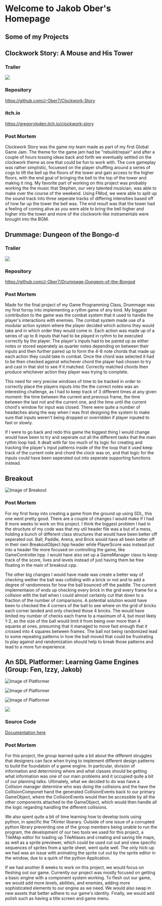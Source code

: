 # Welcome to Jakob Ober's Homepage


## Some of my Projects

## Clockwork Story: A Mouse and His Tower

### Trailer
[![](http://img.youtube.com/vi/k-ct4xtg0ko/0.jpg)](http://www.youtube.com/watch?v=k-ct4xtg0ko "Trailer")

### Repository
https://github.com/J-Ober7/Clockwork-Story

### itch.io
https://gregoryloden.itch.io/clockwork-story

### Post Mortem
Clockwork Story was the game my team made as part of my first Global Game Jam. The theme for the game jam had be "rebuild/repair" and after a couple of hours tossing ideas back and forth we eventually settled on the clockwork theme as one that could be fun to work with. The core gameplay was rather simplistic, focuesed on the player shuffling around a series of cogs to lift the bell up the floors of the tower and gain access to the higher floors, with the end goal of bringing the bell to the top of the tower and making it ring. My favorite part of working on this project was probably working the the music that Stephen, our very talented musician, was able to make over the course of the weekend. Using FMod, we were able to split up the sound track into three seperate tracks of differing intensities based off of how far up the tower the bell was. The end result was that the tower had a feeling of coming alive as you were able to bring the bell higher and higher into the tower and more of the clockwork-like instramentals were brought into the BGM.
  
  
  
## Drummage: Dungeon of the Bongo-d

### Trailer
[![](http://img.youtube.com/vi/MaS38SrlOtI/0.jpg)](http://www.youtube.com/watch?v=MaS38SrlOtI "Trailer")

### Repository
https://github.com/J-Ober7/Drummage-Dungeon-of-the-Bongod

### Post Mortem
Made for the final project of my Game Programming Class, Drummage was my first forray into implementing a rythm game of any kind. My biggest contribution to the game was the combat system that it used to handle the player's interactions with enemies. The combat system made use of a modular action system where the player decided which actions they would take and in which order they would come in. Each action was made up of a series of up to 8 inputs that had to be played in rythm to be executed correctly by the player. The player's inputs had to be paired up as either notes or stored seperately as quarter notes depending on between their inputs and then further paired up to form the 4-8 note chords that made up each action they could take in combat. Once the chord was selected it had to be then checked against whichever chord the player had chosen to try and cast in that slot to see if it matched. Correctly matched chords then produce whichever action they player was trying to complete. 

This need for very precise windows of time to be tracked in order to correctly place the players inputs into the the correct notes was an interesting challenge, as I had to keep track of 3 different times at any given moment: the time between the current and previous frame, the time between the last not and the current one, and the time until the current chord's window for input was closed. There were quite a number of headaches along the way when I was first designing the system to make sure that inputs weren't being dropped or overridden if player inputed to fast or slowly.

If I were to go back and redo this game the biggest thing I would change would have been to try and seperate out all the different tasks that the main rythm loop had. It dealt with far too much of its logic for creating and tracking the player's input patterns inside of the the loop that it used keep track of the current note and chord the clock was on, and that logic for the inputs could have been seperated out into seperate supporting functions instead.

## Breakout 
![Image of Breakout](https://J-Ober7.github.io/media/breakout/BreakoutLevel1.PNG)
### Post Mortem
For my first foray into creating a game from the ground up using SDL, this one went pretty good. There are a couple of changes I would make if I had 8 more weeks to work on this project. I think the biggest problem I had in the structure of my code was that my util header file was a but of a mess, holding a bunch of different class structures that would have been better off seperated out. Ball, Paddle, Arena, and Brick would have all been better off in their own BreakoutObject.hpp header while PlayerScore was instead put into a header file more focused on controlling the game, like GameController.hpp. I would have also set up a GameManager class to keep track of the score, lives and levels instead of just having them be free floating in the main of breakout.cpp. 

The other big changes I would have made was create a better way of checking wether the ball was colliding with a brick or not and to add a degree of randomness for how the ball bounced off the paddle. The current implementaion of ends up checking every brick in the grid every frame for a collision with the ball when I could almost certainly cut that down to a fraction of the number of comparisons. A potential solution would have been to checked the 4 corners of the ball to see where on the grid of bricks each corner landed and only checked those 4 bricks. The would have limited my number of checks each frame to a maximum of 4, but most likely 1-2, as the size of the ball would limit it from being over more than 4 squares at ones, presuming that it managed to move fast enough that it crossed into 4 squares between frames. The ball not being randomized lead to some repeating patterns in how the ball moved that could be frustrating to play against and randomization should help to break those patterns and lead to a more fun experience.



## An SDL Platformer: Learning Game Engines (Group: Fen, Izzy, Jakob)
![Image of Platformer](https://J-Ober7.github.io/media/SDLPlatformer/Images/PlatfrmerSS1.png)

![Image of Platformer](https://J-Ober7.github.io/media/SDLPlatformer/Images/PlatformerSS2.png)

![Image of Platformer](https://J-Ober7.github.io/media/SDLPlatformer/Images/PlatformerSS3.png)

[![](http://img.youtube.com/vi/jErRWb__tXE/0.jpg)](http://www.youtube.com/watch?v=jErRWb__tXE "Trailer")
### Source Code 
<a href="/media/SDLPlatformer/html/">Documentation here</a>

### Post Mortem
For this project, the group learned quite a bit about the different struggles that designers can face when trying to implement different design patterns to build the foundatoin of a game engine. In particular, division of information and determining where and what classes should be getting what information was one of our main problems and it occupied quite a bit of our planning talks. Ultimately, what we decided to do was have a Collision manager determine who was doing the collisions and the have the CollisionComponet hand the generated CollisionEvents back to our primary GameObject, where the CollisionEvents would then be accessible by all the other components attached to the GameObject, which would then handle all the logic regarding handling the different collisions. 

We also spent quite a bit of time learning how to develop tools using python, in specific the TKinter libarary. Outside of one issue of a corrupted python library preventing one of the group members being unable to run the program, the development of our two tools we used for this project, a TileMap editor for loading up TileAtlases and creating and saving tile maps, as well as a sprite previewer, which could be used cut out and view specific sequences of sprites from a sprite sheet, went quite well. The only hick-up we had was an issue with animating the sprite cut out by the sprite editor in the window, due to a quirk of the python Application.

If we had another 8 weeks to work on this project, we would focus on fleshing out our game. Currently our project was mostly focused on getting a basic engine with a component system working. To flesh out our game, we would add more levels, abilities, and enemies, adding more sophisticated elements to our engine as we need. We would also swap in new assets that better adhere to our game's identity. Finally, we would add polish such as having a title screen and game menu.




